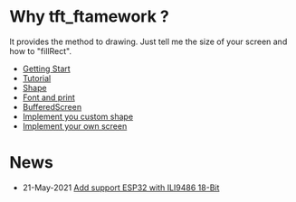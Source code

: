# Why tft_ftamework ?

It provides the method to drawing. Just tell me the size of your screen and how to "fillRect".

- [Getting Start](./getting_start.md)
- [Tutorial](./tutorial.md)
- [Shape](./shape.md)
- [Font and print](./font_and_print.md)
- [BufferedScreen](./buffered_screen.md)
- [Implement you custom shape](./CustomShape.md)
- [Implement your own screen](./tft_implement/README.md)

# News

- 21-May-2021 [Add support ESP32 with ILI9486 18-Bit](./tft_implement/src/ILI9486_SPI_18BIT.md)
